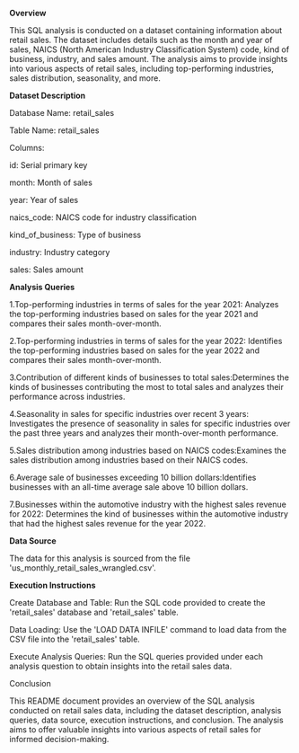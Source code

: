 

**Overview**

This SQL analysis is conducted on a dataset containing information about retail sales. The dataset includes details such as the month and year of sales, NAICS (North American Industry Classification System) code, kind of business, industry, and sales amount. The analysis aims to provide insights into various aspects of retail sales, including top-performing industries, sales distribution, seasonality, and more.


**Dataset Description**

Database Name: retail_sales

Table Name: retail_sales

Columns:

id: Serial primary key

month: Month of sales  

year: Year of sales

naics_code: NAICS code for industry classification

kind_of_business: Type of business

industry: Industry category

sales: Sales amount


**Analysis Queries**

1.Top-performing industries in terms of sales for the year 2021: Analyzes the top-performing industries based on sales for the year 2021 and compares their sales month-over-month.

2.Top-performing industries in terms of sales for the year 2022: Identifies the top-performing industries based on sales for the year 2022 and compares their sales month-over-month.

3.Contribution of different kinds of businesses to total sales:Determines the kinds of businesses contributing the most to total sales and analyzes their performance across industries.

4.Seasonality in sales for specific industries over recent 3 years: Investigates the presence of seasonality in sales for specific industries over the past three years and analyzes their month-over-month performance.

5.Sales distribution among industries based on NAICS codes:Examines the sales distribution among industries based on their NAICS codes.

6.Average sale of businesses exceeding 10 billion dollars:Identifies businesses with an all-time average sale above 10 billion dollars.

7.Businesses within the automotive industry with the highest sales revenue for 2022: Determines the kind of businesses within the automotive industry that had the highest sales revenue for the year 2022.


**Data Source**

The data for this analysis is sourced from the file 'us_monthly_retail_sales_wrangled.csv'.


**Execution Instructions**

Create Database and Table: Run the SQL code provided to create the 'retail_sales' database and 'retail_sales' table.

Data Loading: Use the 'LOAD DATA INFILE' command to load data from the CSV file into the 'retail_sales' table.

Execute Analysis Queries: Run the SQL queries provided under each analysis question to obtain insights into the retail sales data.

Conclusion

This README document provides an overview of the SQL analysis conducted on retail sales data, including the dataset description, analysis queries, data source, execution instructions, and conclusion. The analysis aims to offer valuable insights into various aspects of retail sales for informed decision-making.



